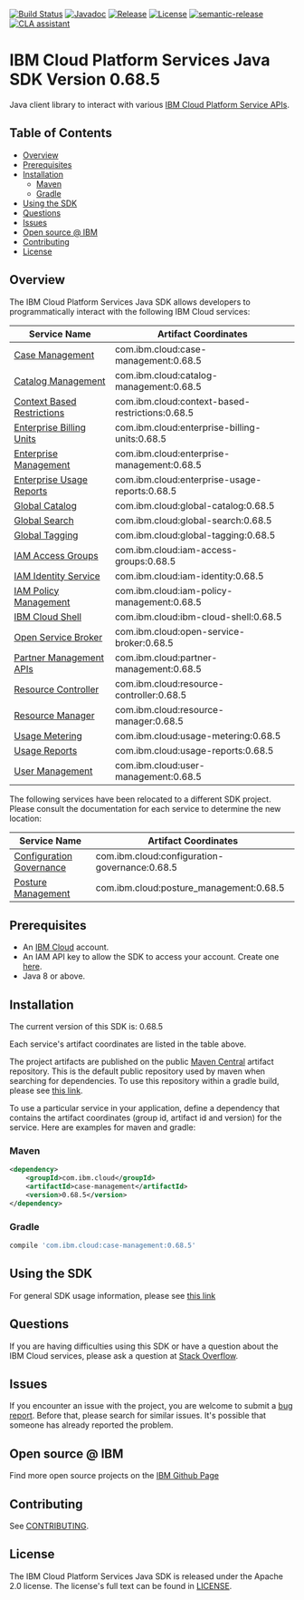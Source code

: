 [![Build Status](https://github.com/IBM/platform-services-java-sdk/actions/workflows/build.yaml/badge.svg)](https://github.com/IBM/platform-services-java-sdk/actions/workflows/build.yaml)
[![Javadoc](https://img.shields.io/static/v1?label=javadoc&message=latest&color=blue)](https://ibm.github.io/platform-services-java-sdk/docs/latest)
[![Release](https://img.shields.io/github/v/release/IBM/platform-services-java-sdk)](https://github.com/IBM/platform-services-java-sdk/releases/latest)
[![License](https://img.shields.io/badge/License-Apache%202.0-blue.svg)](https://opensource.org/licenses/Apache-2.0)
[![semantic-release](https://img.shields.io/badge/%20%20%F0%9F%93%A6%F0%9F%9A%80-semantic--release-e10079.svg)](https://github.com/semantic-release/semantic-release)
[![CLA assistant](https://cla-assistant.io/readme/badge/IBM/platform-services-java-sdk)](https://cla-assistant.io/IBM/platform-services-java-sdk)



# IBM Cloud Platform Services Java SDK Version 0.68.5

Java client library to interact with various 
[IBM Cloud Platform Service APIs](https://cloud.ibm.com/docs?tab=api-docs&category=platform_services).

## Table of Contents

<!--
  The TOC below is generated using the `markdown-toc` node package.

      https://github.com/jonschlinkert/markdown-toc

  You should regenerate the TOC after making changes to this file.

      npx markdown-toc --maxdepth 4 -i README.md
  -->

<!-- toc -->

- [Overview](#overview)
- [Prerequisites](#prerequisites)
- [Installation](#installation)
  * [Maven](#maven)
  * [Gradle](#gradle)
- [Using the SDK](#using-the-sdk)
- [Questions](#questions)
- [Issues](#issues)
- [Open source @ IBM](#open-source--ibm)
- [Contributing](#contributing)
- [License](#license)

<!-- tocstop -->

## Overview

The IBM Cloud Platform Services Java SDK allows developers to programmatically interact with the following IBM Cloud services:

Service Name | Artifact Coordinates
--- | --- 
[Case Management](https://cloud.ibm.com/apidocs/case-management?code=java) | com.ibm.cloud:case-management:0.68.5
[Catalog Management](https://cloud.ibm.com/apidocs/resource-catalog/private-catalog?code=java) | com.ibm.cloud:catalog-management:0.68.5
[Context Based Restrictions](https://cloud.ibm.com/apidocs/context-based-restrictions?code=java) | com.ibm.cloud:context-based-restrictions:0.68.5
[Enterprise Billing Units](https://cloud.ibm.com/apidocs/enterprise-apis/billing-unit?code=java) | com.ibm.cloud:enterprise-billing-units:0.68.5
[Enterprise Management](https://cloud.ibm.com/apidocs/enterprise-apis/enterprise?code=java) | com.ibm.cloud:enterprise-management:0.68.5
[Enterprise Usage Reports](https://cloud.ibm.com/apidocs/enterprise-apis/resource-usage-reports?code=java) | com.ibm.cloud:enterprise-usage-reports:0.68.5
[Global Catalog](https://cloud.ibm.com/apidocs/resource-catalog/global-catalog?code=java) | com.ibm.cloud:global-catalog:0.68.5
[Global Search](https://cloud.ibm.com/apidocs/search?code=java) | com.ibm.cloud:global-search:0.68.5
[Global Tagging](https://cloud.ibm.com/apidocs/tagging?code=java) | com.ibm.cloud:global-tagging:0.68.5
[IAM Access Groups](https://cloud.ibm.com/apidocs/iam-access-groups?code=java) | com.ibm.cloud:iam-access-groups:0.68.5
[IAM Identity Service](https://cloud.ibm.com/apidocs/iam-identity-token-api?code=java) | com.ibm.cloud:iam-identity:0.68.5
[IAM Policy Management](https://cloud.ibm.com/apidocs/iam-policy-management?code=java) | com.ibm.cloud:iam-policy-management:0.68.5
[IBM Cloud Shell](https://cloud.ibm.com/apidocs/cloudshell?code=java) | com.ibm.cloud:ibm-cloud-shell:0.68.5
[Open Service Broker](https://cloud.ibm.com/apidocs/resource-controller/ibm-cloud-osb-api?code=java) | com.ibm.cloud:open-service-broker:0.68.5
[Partner Management APIs](https://cloud.ibm.com/apidocs/partner-apis/partner?code=go) | com.ibm.cloud:partner-management:0.68.5
[Resource Controller](https://cloud.ibm.com/apidocs/resource-controller/resource-controller?code=java) | com.ibm.cloud:resource-controller:0.68.5
[Resource Manager](https://cloud.ibm.com/apidocs/resource-controller/resource-manager?code=java) | com.ibm.cloud:resource-manager:0.68.5
[Usage Metering](https://cloud.ibm.com/apidocs/usage-metering?code=java) | com.ibm.cloud:usage-metering:0.68.5
[Usage Reports](https://cloud.ibm.com/apidocs/metering-reporting?code=java) | com.ibm.cloud:usage-reports:0.68.5
[User Management](https://cloud.ibm.com/apidocs/user-management?code=java) | com.ibm.cloud:user-management:0.68.5

The following services have been relocated to a different SDK project.
Please consult the documentation for each service to determine the new location:

Service Name | Artifact Coordinates
--- | --- 
[Configuration Governance](https://cloud.ibm.com/apidocs/security-compliance/config?code=java) | com.ibm.cloud:configuration-governance:0.68.5
[Posture Management](https://cloud.ibm.com/apidocs/security-compliance/posture?code=java) | com.ibm.cloud:posture_management:0.68.5

## Prerequisites

[ibm-cloud-onboarding]: https://cloud.ibm.com/registration

* An [IBM Cloud][ibm-cloud-onboarding] account.
* An IAM API key to allow the SDK to access your account. Create one [here](https://cloud.ibm.com/iam/apikeys).
* Java 8 or above.

## Installation
The current version of this SDK is: 0.68.5

Each service's artifact coordinates are listed in the table above.

The project artifacts are published on the public [Maven Central](https://repo1.maven.org/maven2/)
artifact repository.  This is the default public repository used by maven when searching for dependencies.
To use this repository within a gradle build, please see
[this link](https://docs.gradle.org/current/userguide/declaring_repositories.html).

To use a particular service in your application, define a dependency that contains the
artifact coordinates (group id, artifact id and version) for the service.
Here are examples for maven and gradle:

### Maven

```xml
<dependency>
    <groupId>com.ibm.cloud</groupId>
    <artifactId>case-management</artifactId>
    <version>0.68.5</version>
</dependency>
```

### Gradle
```gradle
compile 'com.ibm.cloud:case-management:0.68.5'
```

## Using the SDK
For general SDK usage information, please see [this link](https://github.com/IBM/ibm-cloud-sdk-common/blob/main/README.md)

## Questions

If you are having difficulties using this SDK or have a question about the IBM Cloud services,
please ask a question at
[Stack Overflow](http://stackoverflow.com/questions/ask?tags=ibm-cloud).

## Issues
If you encounter an issue with the project, you are welcome to submit a
[bug report](https://github.com/IBM/platform-services-java-sdk/issues).
Before that, please search for similar issues. It's possible that someone has already reported the problem.

## Open source @ IBM
Find more open source projects on the [IBM Github Page](http://ibm.github.io/)

## Contributing
See [CONTRIBUTING](CONTRIBUTING.md).

## License

The IBM Cloud Platform Services Java SDK is released under the Apache 2.0 license.
The license's full text can be found in
[LICENSE](LICENSE).
